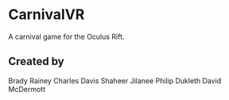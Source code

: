 # CarnivalVR
A carnival game for the Oculus Rift. 

## Created by
Brady Rainey
Charles Davis
Shaheer Jilanee
Philip Dukleth
David McDermott

